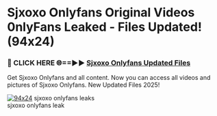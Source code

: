 # Sjxoxo Onlyfans Original Videos 0nlyFans Leaked - Files Updated! (94x24)

<h3>🔴 CLICK HERE 🌐==►► <a href="https://tinyurl.com/2wckxsce" rel="nofollow">Sjxoxo Onlyfans Updated Files</a></h3>

Get Sjxoxo Onlyfans and all content. Now you can access all videos and pictures of Sjxoxo Onlyfans. New Updated Files 2025!

[![94x24](https://i.imgur.com/AFduVYN.gif)](https://tinyurl.com/2wckxsce)
sjxoxo onlyfans leaks<br>
sjxoxo onlyfans leak